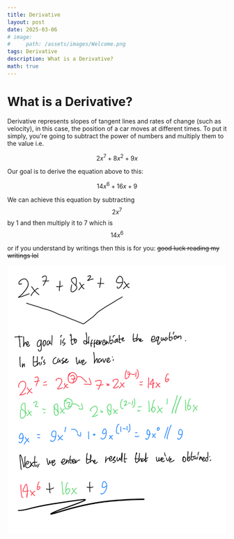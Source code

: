 ```yaml
---
title: Derivative
layout: post
date: 2025-03-06
# image:
#     path: /assets/images/Welcome.png
tags: Derivative
description: What is a Derivative?
math: true
---
```


<h1>What is a Derivative?</h1>

Derivative represents slopes of tangent lines and rates of change (such as velocity), in this case, the position of a car moves at different times. To put it simply, you're going to subtract the power of numbers and multiply them to the value i.e.

$$
2x^7 + 8x^2 + 9x
$$

Our goal is to derive the equation above to this:

$$
14x^6 + 16x + 9
$$

We can achieve this equation by subtracting $$2x^7$$ by 1 and then multiply it to 7 which is $$14x^6$$

or if you understand by writings then this is for you: ~~good luck reading my writings lol~~

![](/assets/derivative/2x⁷+8x²+9x.png)

